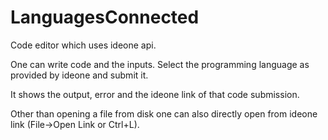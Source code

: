 LanguagesConnected
==================

Code editor which uses ideone api.

One can write code and the inputs.
Select the programming language as provided by ideone and submit it.

It shows the output, error and the ideone link of that code submission.

Other than opening a file from disk one can also directly open from ideone link (File->Open Link or Ctrl+L).